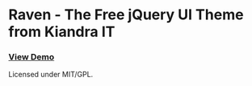 # Raven - The Free jQuery UI Theme from Kiandra IT 

### [View Demo](http://kiandra.github.com/Raven-jQuery-UI-Theme)

Licensed under MIT/GPL.